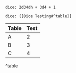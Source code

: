 `dice: 2d34dh + 3d4 + 1`


`dice: [[Dice Testing#^table]]`

 Table | Test 
 ------ | --- 
 A | 2 
 B | 3 
 C | 4 
^table